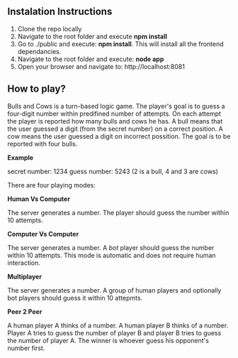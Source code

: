 ﻿## Instalation Instructions

1. Clone the repo locally
2. Navigate to the root folder and execute **npm install**
3. Go to ./public and execute: **npm install**. This will install all the frontend dependancies.
4. Navigate to the root folder and execute: **node app**
5. Open your browser and navigate to: http://localhost:8081

## How to play?

Bulls and Cows is a turn-based logic game. The player's goal is to guess a four-digit number within predifined number of attempts. On each attempt the player is reported how many bulls and cows he has. A bull means that the user guessed a digit (from the secret number) on a correct position. A cow means the user guessed a digit on incorrect possition. The goal is to be reported with four bulls.

**Example**

secret number: 1234
guess number: 5243 (2 is a bull, 4 and 3 are cows)

There are four playing modes:

**Human Vs Computer**

The server generates a number. The player should guess the number within 10 attempts.

**Computer Vs Computer**

The server generates a number. A *bot* player should guess the number within 10 attempts. This mode is automatic and does not require human interaction.

**Multiplayer**

The server generates a number. A group of human players and optionally bot players should guess it within 10 attepmts.

**Peer 2 Peer**

A human player A thinks of a number. A human player B thinks of a number. Player A tries to guess the number of player B and player B tries to guess the number of player A. The winner is whoever guess his opponent's number first.